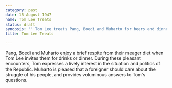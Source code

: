 ```yaml
---
category: past
date: 15 August 1947
name: Tom Lee Treats
status: draft
synopsis: '''Tom Lee treats Pang, Boedi and Muharto for beers and dinner, pumping them for information about the political situation in the Republic.'''
title: Tom Lee Treats

---
```



Pang, Boedi and Muharto enjoy a brief respite from
their meager diet when Tom Lee invites them for drinks or dinner. During
these pleasant encounters, Tom expresses a lively interest in the
situation and politics of the Republic. Muharto is pleased that a
foreigner should care about the struggle of his people, and provides
voluminous answers to Tom's questions.
